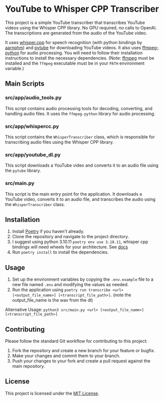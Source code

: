 # YouTube to Whisper CPP Transcriber

This project is a simple YouTube transcriber that transcribes YouTube videos using the Whisper CPP library. No GPU required, no calls to OpenAI. The transcriptions are generated from the audio of the YouTube video.

It uses [whisper.cpp](https://github.com/ggerganov/whisper.cpp) for speech recognition (with python bindings by [aarnphm](https://github.com/aarnphm/whispercpp)) and [pytube](https://pytube.io/en/latest/) for downloading YouTube videos. It also uses [ffmpeg-python](https://github.com/kkroening/ffmpeg-python) for audio processing.  You will need to follow their installation instructions to install the necessary dependencies.  (Note: [ffmpeg](http://www.ffmpeg.org/) must be installed and the `ffmpeg` executable must be in your `PATH` environment variable.)

## Main Scripts

### src/app/audio_tools.py

This script contains audio processing tools for decoding, converting, and handling audio files. It uses the `ffmpeg-python` library for audio processing.

### src/app/whispercc.py

This script contains the `WhisperTranscriber` class, which is responsible for transcribing audio files using the Whisper CPP library.

### src/app/youtube_dl.py

This script downloads a YouTube video and converts it to an audio file using the `pytube` library.

### src/main.py

This script is the main entry point for the application. It downloads a YouTube video, converts it to an audio file, and transcribes the audio using the `WhisperTranscriber` class.

## Installation

1. Install [Poetry](https://python-poetry.org/docs/#installation) if you haven't already.
2. Clone the repository and navigate to the project directory.
3. I suggest using python 3.10.11 `poetry env use 3.10.11`, whisper cpp bindings will need wheels for your architecture. See [docs](https://github.com/aarnphm/whispercpp)
4. Run `poetry install` to install the dependencies.

## Usage

1. Set up the environment variables by copying the `.env.example` file to a new file named `.env` and modifying the values as needed.
2. Run the application using `poetry run transcribe <url> [<output_file_name>] [<transcript_file_path>]`. (note the output_file_name is the wav from the dl)

Alternative Usage: `python3 src/main.py <url> [<output_file_name>] [<transcript_file_path>]`

## Contributing

Please follow the standard Git workflow for contributing to this project:

1. Fork the repository and create a new branch for your feature or bugfix.
2. Make your changes and commit them to your branch.
3. Push your changes to your fork and create a pull request against the main repository.

## License

This project is licensed under the [MIT License](https://opensource.org/licenses/MIT).
